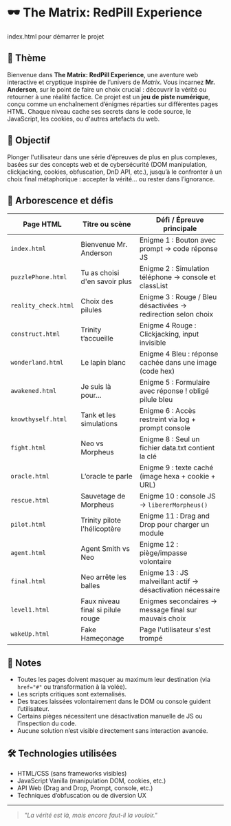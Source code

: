 # 🕶️ The Matrix: RedPill Experience

index.html pour démarrer le projet

## 🧠 Thème

Bienvenue dans **The Matrix: RedPill Experience**, une aventure web interactive et cryptique inspirée de l’univers de *Matrix*. Vous incarnez **Mr. Anderson**, sur le point de faire un choix crucial : découvrir la vérité ou retourner à une réalité factice. Ce projet est un **jeu de piste numérique**, conçu comme un enchaînement d’énigmes réparties sur différentes pages HTML. Chaque niveau cache ses secrets dans le code source, le JavaScript, les cookies, ou d'autres artefacts du web.

## 🎯 Objectif

Plonger l'utilisateur dans une série d’épreuves de plus en plus complexes, basées sur des concepts web et de cybersécurité (DOM manipulation, clickjacking, cookies, obfuscation, DnD API, etc.), jusqu’à le confronter à un choix final métaphorique : accepter la vérité… ou rester dans l’ignorance.

## 📄 Arborescence et défis

| Page HTML               | Titre ou scène                           | Défi / Épreuve principale                                    |
|-------------------------|------------------------------------------|--------------------------------------------------------------|
| `index.html`            | Bienvenue Mr. Anderson                   | Enigme 1 : Bouton avec prompt → code réponse JS              |
| `puzzlePhone.html`      | Tu as choisi d'en savoir plus            | Enigme 2 : Simulation téléphone → console et classList       |
| `reality_check.html`    | Choix des pilules                        | Enigme 3 : Rouge / Bleu désactivées → redirection selon choix|
| `construct.html`        | Trinity t’accueille                      | Enigme 4 Rouge : Clickjacking, input invisible               |
| `wonderland.html`       | Le lapin blanc                           | Enigme 4 Bleu : réponse cachée dans une image (code hex)     |
| `awakened.html`         | Je suis là pour…                         | Enigme 5 : Formulaire avec réponse ! obligé pilule bleu      |
| `knowthyself.html`      | Tank et les simulations                  | Enigme 6 : Accès restreint via log + prompt console      |
| `fight.html`            | Neo vs Morpheus                          | Enigme 8 : Seul un fichier data.txt contient la clé          |
| `oracle.html`           | L’oracle te parle                        | Enigme 9 : texte caché (image hexa + cookie + URL)           |
| `rescue.html`           | Sauvetage de Morpheus                    | Enigme 10 : console JS → `libererMorpheus()`                 |
| `pilot.html`            | Trinity pilote l'hélicoptère             | Enigme 11 : Drag and Drop pour charger un module             |
| `agent.html`            | Agent Smith vs Neo                       | Enigme 12 : piège/impasse volontaire                        |
| `final.html`            | Neo arrête les balles                    | Enigme 13 : JS malveillant actif → désactivation nécessaire  |
| `level1.html`           | Faux niveau final si pilule rouge        | Enigmes secondaires → message final sur mauvais choix        |
| `wakeUp.html`           | Fake Hameçonage                          | Page l'utilisateur s'est trompé      |

## 📌 Notes

- Toutes les pages doivent masquer au maximum leur destination (via `href="#"` ou transformation à la volée).
- Les scripts critiques sont externalisés.
- Des traces laissées volontairement dans le DOM ou console guident l’utilisateur.
- Certains pièges nécessitent une désactivation manuelle de JS ou l’inspection du code.
- Aucune solution n’est visible directement sans interaction avancée.

## 🛠️ Technologies utilisées

- HTML/CSS (sans frameworks visibles)
- JavaScript Vanilla (manipulation DOM, cookies, etc.)
- API Web (Drag and Drop, Prompt, console, etc.)
- Techniques d’obfuscation ou de diversion UX

---

> *"La vérité est là, mais encore faut-il la vouloir."*
